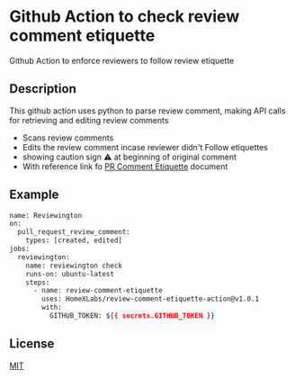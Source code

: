 # Github Action to check review comment etiquette

Github Action to enforce reviewers to follow review etiquette


## Description
This github action uses python to parse review comment, making API calls  for retrieving and editing review comments

- Scans review comments
- Edits the review comment incase reviewer didn't Follow etiquettes 
- showing caution sign ⚠️ at beginning of original comment
- With reference link fo [PR Comment Etiquette](https://github.com/HomeXLabs/reviewington/blob/main/docs/pr_etiquette.md)
document
## Example

```bash
name: Reviewington 
on:
  pull_request_review_comment:
    types: [created, edited]
jobs:
  reviewington:
    name: reviewington check
    runs-on: ubuntu-latest
    steps:
      - name: review-comment-etiquette
        uses: HomeXLabs/review-comment-etiquette-action@v1.0.1
        with:
          GITHUB_TOKEN: ${{ secrets.GITHUB_TOKEN }}
```



## License
[MIT](https://choosealicense.com/licenses/mit/)
